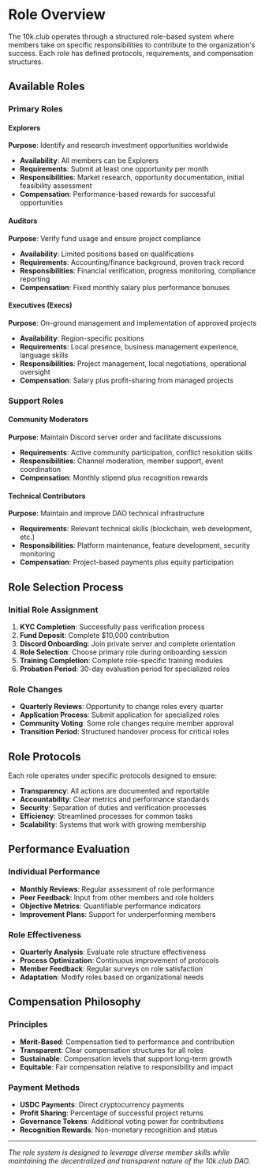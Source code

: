 # Role Overview

The 10k.club operates through a structured role-based system where members take on specific responsibilities to contribute to the organization's success. Each role has defined protocols, requirements, and compensation structures.

## Available Roles

### Primary Roles

#### Explorers
**Purpose**: Identify and research investment opportunities worldwide
- **Availability**: All members can be Explorers
- **Requirements**: Submit at least one opportunity per month
- **Responsibilities**: Market research, opportunity documentation, initial feasibility assessment
- **Compensation**: Performance-based rewards for successful opportunities

#### Auditors
**Purpose**: Verify fund usage and ensure project compliance
- **Availability**: Limited positions based on qualifications
- **Requirements**: Accounting/finance background, proven track record
- **Responsibilities**: Financial verification, progress monitoring, compliance reporting
- **Compensation**: Fixed monthly salary plus performance bonuses

#### Executives (Execs)
**Purpose**: On-ground management and implementation of approved projects
- **Availability**: Region-specific positions
- **Requirements**: Local presence, business management experience, language skills
- **Responsibilities**: Project management, local negotiations, operational oversight
- **Compensation**: Salary plus profit-sharing from managed projects

### Support Roles

#### Community Moderators
**Purpose**: Maintain Discord server order and facilitate discussions
- **Requirements**: Active community participation, conflict resolution skills
- **Responsibilities**: Channel moderation, member support, event coordination
- **Compensation**: Monthly stipend plus recognition rewards

#### Technical Contributors
**Purpose**: Maintain and improve DAO technical infrastructure
- **Requirements**: Relevant technical skills (blockchain, web development, etc.)
- **Responsibilities**: Platform maintenance, feature development, security monitoring
- **Compensation**: Project-based payments plus equity participation

## Role Selection Process

### Initial Role Assignment
1. **KYC Completion**: Successfully pass verification process
2. **Fund Deposit**: Complete $10,000 contribution
3. **Discord Onboarding**: Join private server and complete orientation
4. **Role Selection**: Choose primary role during onboarding session
5. **Training Completion**: Complete role-specific training modules
6. **Probation Period**: 30-day evaluation period for specialized roles

### Role Changes
- **Quarterly Reviews**: Opportunity to change roles every quarter
- **Application Process**: Submit application for specialized roles
- **Community Voting**: Some role changes require member approval
- **Transition Period**: Structured handover process for critical roles

## Role Protocols

Each role operates under specific protocols designed to ensure:
- **Transparency**: All actions are documented and reportable
- **Accountability**: Clear metrics and performance standards
- **Security**: Separation of duties and verification processes
- **Efficiency**: Streamlined processes for common tasks
- **Scalability**: Systems that work with growing membership

## Performance Evaluation

### Individual Performance
- **Monthly Reviews**: Regular assessment of role performance
- **Peer Feedback**: Input from other members and role holders
- **Objective Metrics**: Quantifiable performance indicators
- **Improvement Plans**: Support for underperforming members

### Role Effectiveness
- **Quarterly Analysis**: Evaluate role structure effectiveness
- **Process Optimization**: Continuous improvement of protocols
- **Member Feedback**: Regular surveys on role satisfaction
- **Adaptation**: Modify roles based on organizational needs

## Compensation Philosophy

### Principles
- **Merit-Based**: Compensation tied to performance and contribution
- **Transparent**: Clear compensation structures for all roles
- **Sustainable**: Compensation levels that support long-term growth
- **Equitable**: Fair compensation relative to responsibility and impact

### Payment Methods
- **USDC Payments**: Direct cryptocurrency payments
- **Profit Sharing**: Percentage of successful project returns
- **Governance Tokens**: Additional voting power for contributions
- **Recognition Rewards**: Non-monetary recognition and status

---

*The role system is designed to leverage diverse member skills while maintaining the decentralized and transparent nature of the 10k.club DAO.*
